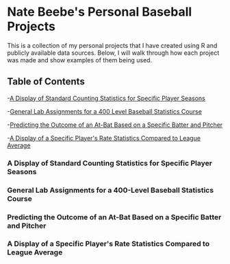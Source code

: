 # Nate Beebe's Personal Baseball Projects
This is a collection of my personal projects that I have created using R and publicly available data sources. Below, I will walk through how each project was made and show examples of them being used. 

## Table of Contents
-[A Display of Standard Counting Statistics for Specific Player Seasons](#a-display-of-standard-counting-statistics-for-specific-player-seasons)

-[General Lab Assignments for a 400 Level Baseball Statistics Course](#general-lab-assignments-for-a-400-level-baseball-statistics-course)

-[Predicting the Outcome of an At-Bat Based on a Specific Batter and Pitcher](#predicting-the-outcome-of-an-at-bat-based-on-a-specific-batter-and-pitcher)

-[A Display of a Specific Player's Rate Statistics Compared to League Average](#a-display-of-a-specific-players-rate-statistics-compared-to-league-average)


### A Display of Standard Counting Statistics for Specific Player Seasons

### General Lab Assignments for a 400-Level Baseball Statistics Course

### Predicting the Outcome of an At-Bat Based on a Specific Batter and Pitcher

### A Display of a Specific Player's Rate Statistics Compared to League Average
